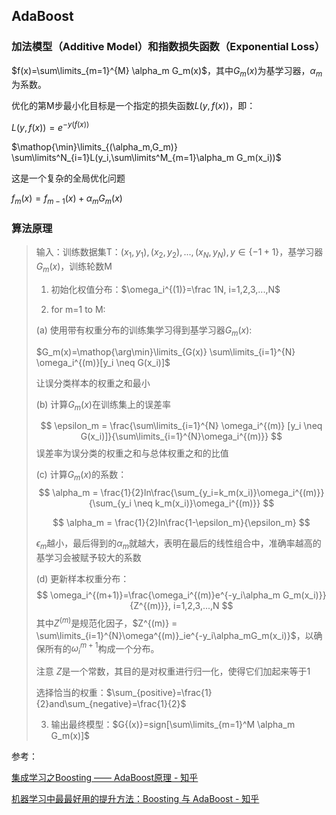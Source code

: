## AdaBoost

### 加法模型（Additive Model）和指数损失函数（Exponential Loss）

$f(x)=\sum\limits_{m=1}^{M} \alpha_m G_m(x)$，其中$G_m(x)$为基学习器，$\alpha_m$​为系数。

优化的第M步最小化目标是一个指定的损失函数$L(y,f(x))$​，即：

$L(y,f(x))=e^{-y(f(x))}$

$\mathop{\min}\limits_{(\alpha_m,G_m)} \sum\limits^N_{i=1}L(y_i,\sum\limits^M_{m=1}\alpha_m G_m(x_i))$​

这是一个复杂的全局优化问题

$f_m(x)=f_{m-1}(x)+\alpha_mG_m(x)$

### 算法原理

>输入：训练数据集T：${(x_1, y_1), (x_2, y_2), ..., (x_N, y_N), y\in\{-1+1\}}$，基学习器$G_m(x)$​​，训练轮数M
>
>1. 初始化权值分布：$\omega_i^{(1)}=\frac 1N, i=1,2,3,...,N$
>
>2. for m=1 to M:
>
>(a) 使用带有权重分布的训练集学习得到基学习器$G_m(x)$:
>
>$G_m(x)=\mathop{\arg\min}\limits_{G(x)} \sum\limits_{i=1}^{N} \omega_i^{(m)}[y_i \neq G(x_i)]$​
>
>让误分类样本的权重之和最小
>
>(b) 计算$G_m(x)$​在训练集上的误差率
>
>$$
>\epsilon_m = \frac{\sum\limits_{i=1}^{N} \omega_i^{(m)} [y_i \neq G(x_i)]}{\sum\limits_{i=1}^{N}\omega_i^{(m)}}
>$$
>误差率为误分类的权重之和与总体权重之和的比值
>
>(c) 计算$G_m(x)$​的系数：
>$$
>\alpha_m = \frac{1}{2}ln\frac{\sum_{y_i=k_m(x_i)}\omega_i^{(m)}}{\sum_{y_i \neq k_m(x_i)}\omega_i^{(m)}}
>$$
>
>$$
>\alpha_m = \frac{1}{2}ln\frac{1-\epsilon_m}{\epsilon_m}
>$$
>
>$\epsilon_m$越小，最后得到的$\alpha_m$就越大，表明在最后的线性组合中，准确率越高的基学习会被赋予较大的系数
>
>(d) 更新样本权重分布：
>$$
>\omega_i^{(m+1)}=\frac{\omega_i^{(m)}e^{-y_i\alpha_m G_m(x_i)}}{Z^{(m)}},   i=1,2,3,...,N
>$$
>其中$Z^{(m)}$是规范化因子，$Z^{(m)} = \sum\limits_{i=1}^{N}\omega^{(m)}_ie^{-y_i\alpha_mG_m(x_i)}$，以确保所有的$\omega_i^{m+1}$构成一个分布。
>
>注意 $Z$​ 是一个常数，其目的是对权重进行归一化，使得它们加起来等于1
>
>选择恰当的权重：$\sum_{positive}=\frac{1}{2}and\sum_{negative}=\frac{1}{2}$
>
>
>
>3. 输出最终模型：$G{(x)}=sign[\sum\limits_{m=1}^M \alpha_m G_m(x)]$



参考：

[集成学习之Boosting —— AdaBoost原理 - 知乎](https://zhuanlan.zhihu.com/p/37358517)

[机器学习中最最好用的提升方法：Boosting 与 AdaBoost - 知乎](https://zhuanlan.zhihu.com/p/57689719)